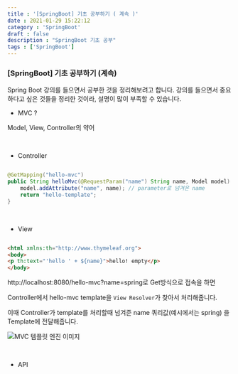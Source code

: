 ```yaml
---
title : '[SpringBoot] 기초 공부하기 ( 계속 )'
date : 2021-01-29 15:22:12
category : 'SpringBoot'
draft : false
description : "SpringBoot 기초 공부"
tags : ['SpringBoot']
---
```



### [SpringBoot]  기초 공부하기  (계속)


Spring Boot 강의를 들으면서 공부한 것을 정리해보려고 합니다.
강의를 들으면서 중요하다고 싶은 것들을 정리한 것이라, 설명이 많이 부족할 수 있습니다.


* MVC ?

Model, View, Controller의 약어


<br/>

- Controller 

```java

@GetMapping("hello-mvc")
public String helloMvc(@RequestParam("name") String name, Model model) {
    model.addAttribute("name", name); // parameter로 넘겨온 name
    return "hello-template";
}

```

<br/>

- View

```html

<html xmlns:th="http://www.thymeleaf.org"> 
<body>
<p th:text="'hello ' + ${name}">hello! empty</p> 
</body>

```

http://localhost:8080/hello-mvc?name=spring로 Get방식으로 접속을 하면 

Controller에서 hello-mvc template을 `View Resolver`가 찾아서 처리해줍니다.

이때 Controller가 template를 처리할때 넘겨준 name 쿼리값(예시에서는 spring) 을 Template에 전달해줍니다.

![MVC 템플릿 엔진 이미지]()

<br/>

- API

```java



```







